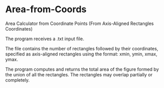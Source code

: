 # Area-from-Coords

Area Calculator from Coordinate Points (From Axis-Aligned Rectangles Coordinates)

The program receives a .txt input file.

The file contains the number of rectangles followed by their coordinates, specified as axis-aligned rectangles using the format: xmin, ymin, xmax, ymax.

The program computes and returns the total area of the figure formed by the union of all the rectangles. The rectangles may overlap partially or completely.
